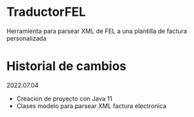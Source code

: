 # TraductorFEL
Herramienta para parsear XML de FEL a una plantilla de factura personalizada

# Historial de cambios
2022.07.04
- Creacion de proyecto con Java 11
- Clases modelo para parsear XML factura electronica
